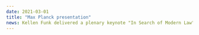 ```yaml
---
date: 2021-03-01
title: "Max Planck presentation"
news: Kellen Funk delivered a plenary keynote "In Search of Modern Law" at the Max Planck Institute for Legal History and Legal Theory conference on Digital Methods and Resources in Legal History. [A video of his keynote is available.](https://www.lhlt.mpg.de/dlh2021/en)
---
```

